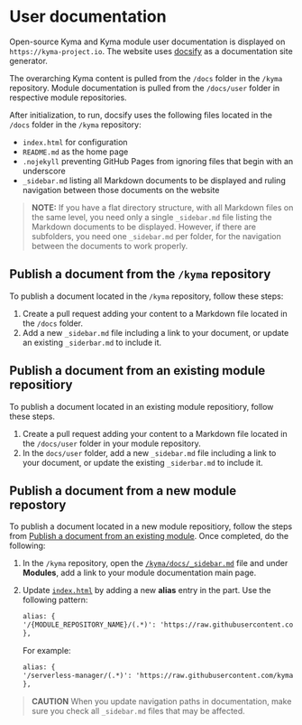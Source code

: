 # User documentation

Open-source Kyma and Kyma module user documentation is displayed on `https://kyma-project.io`. The website uses [docsify](https://docsify.js.org/#/) as a documentation site generator.

The overarching Kyma content is pulled from the `/docs` folder in the `/kyma` repository. Module documentation is pulled from the `/docs/user` folder in respective module repositories.

After initialization, to run, docsify uses the following files located in the `/docs` folder in the `/kyma` repository:

- `index.html` for configuration
- `README.md` as the home page
- `.nojekyll` preventing GitHub Pages from ignoring files that begin with an underscore
- `_sidebar.md` listing all Markdown documents to be displayed and ruling navigation between those documents on the website

> **NOTE:** If you have a flat directory structure, with all Markdown files on the same level, you need only a single `_sidebar.md` file listing the Markdown documents to be displayed. However, if there are subfolders, you need one `_sidebar.md` per folder, for the navigation between the documents to work properly.

## Publish a document from the `/kyma` repository

To publish a document located in the `/kyma` repository, follow these steps:

1. Create a pull request adding your content to a Markdown file located in the `/docs` folder.
2. Add a new `_sidebar.md` file including a link to your document, or update an existing `_siderbar.md` to include it.

## Publish a document from an existing module repositiory

To publish a document located in an existing module repositiory, follow these steps.

1. Create a pull request adding your content to a Markdown file located in the `/docs/user` folder in your module repository.
2. In the `docs/user` folder, add a new `_sidebar.md` file including a link to your document, or update the existing `_siderbar.md` to include it.

## Publish a document from a new module repostory

To publish a document located in a new module repositiory, follow the steps from [Publish a document from an existing module](#publish-a-document-from-an-existing-module-repositiory). Once completed, do the following:

1. In the `/kyma` repository, open the [`/kyma/docs/_sidebar.md`](https://github.com/kyma-project/kyma/blob/main/docs/_sidebar.md) file and under **Modules**, add a link to your module documentation main page.
2. Update [`index.html`](https://github.com/kyma-project/kyma/blob/main/docs/index.html) by adding a new **alias** entry in the **<body>** part. Use the following pattern:

    ```html
    alias: {
    '/{MODULE_REPOSITORY_NAME}/(.*)': 'https://raw.githubusercontent.com/{GITHUB_PROJECT_NAME}/{MODULE_REPOSITORY_NAME}/main/docs/$1',
    }, 
    ```

    For example:

    ```html
    alias: {
    '/serverless-manager/(.*)': 'https://raw.githubusercontent.com/kyma-project/serverless-manager/main/docs/$1',
    }, 
    ```

> **CAUTION** When you update navigation paths in documentation, make sure you check all `_sidebar.md` files that may be affected.
